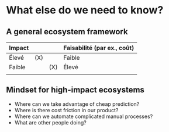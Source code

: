 #  What else do we need to know?

## A general ecosystem framework

| Impact |      |        | Faisabilité (par ex., coût) |
| ------ | ---- | ------ | ----------------------- |
| Élevé  | (X)  |        | Faible                  |
| Faible   |  |     (X)    | Élevé                   |
|        |      |        |                         |

## Mindset for high-impact ecosystems

- Where can we take advantage of cheap prediction?
- Where is there cost friction in our product?
- Where can we automate complicated manual processes?
- What are other people doing?

